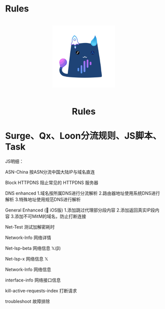 # Rules
<div align="center">
<br>
<img width="200" src="https://raw.githubusercontent.com/BOBOLAOSHIV587/QX-Rules/refs/heads/main/sticker.webp">
<br>
<br>
<h1 align="center">Rules<h1>
</div>


# Surge、Qx、Loon分流规则、JS脚本、Task

JS明细：

ASN-China  按ASN分流中国大陆IP与域名直连

   Block HTTPDNS  阻止常见的 HTTPDNS 服务器
   
   DNS enhanced  1.域名按所属DNS进行分流解析 2.路由器地址使用系统DNS进行解析 3.特殊地址使用规范DNS进行解析
   
   General Enhanced  (📱 iOS版) 1.添加跳过代理部分段内容 2.添加返回真实IP段内容 3.添加不可MitM的域名，防止打断连接
 
Net-Test   测试加解密耗时

Network-Info  网络详情

  Net-lsp-beta  网络信息 𝕏(β)
  
  Net-lsp-x   网络信息 𝕏
  
  Network-Info  网络信息
  
  interface-info  网络接口信息
  
  kill-active-requests-index  打断请求
  
  troubleshoot  故障排除


